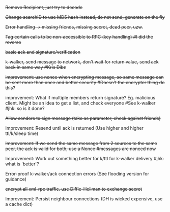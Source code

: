 ~~Remove Recipient, just try to decode~~

~~Change searchID to use MD5 hash instead, do not send, generate on the fly~~

~~Error handling -> missing friends, missing secret, dead peer, uzw.~~

~~Tag certain calls to be non-accessible to RPC (key handling)  #I did the reverse~~ 

~~basic ack and signature/verification~~

~~k-walker, send message to network, don't wait for return value, send ack back in same way #Kris Dibz~~

~~improvement: use nonce when encrypting message, so same message can be sent more than once and better security #Doesn't the encrypter thing do this?~~

improvement: What if multiple members return signature? Eg. malicious client. Might be an idea to get a list, and check everyone #See k-walker #jhk: so is it done?

~~Allow senders to sign message (take as parameter, check against friends)~~

Improvement: Resend until ack is returned (Use higher and higher ttl/k/sleep time)

~~Improvement: If we send the same message from 2 sources to the same peer, the ack is valid for both, use a Nonce #messages are nonced now~~

Improvement: Work out something better for k/ttl for k-walker delivery #jhk: what is 'better'?

Error-proof k-walker/ack connection errors (See flooding version for guidance)

~~encrypt all xml-rpc traffic. use Diffie-Hellman to exchange secret~~

Improvement: Persist neighbour connections (DH is wicked expensive, use a cache dict)